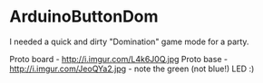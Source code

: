 ArduinoButtonDom
================

I needed a quick and dirty "Domination" game mode for a party.

Proto board - http://i.imgur.com/L4k6J0Q.jpg
Proto base - http://i.imgur.com/JeoQYa2.jpg - note the green (not blue!) LED :)
